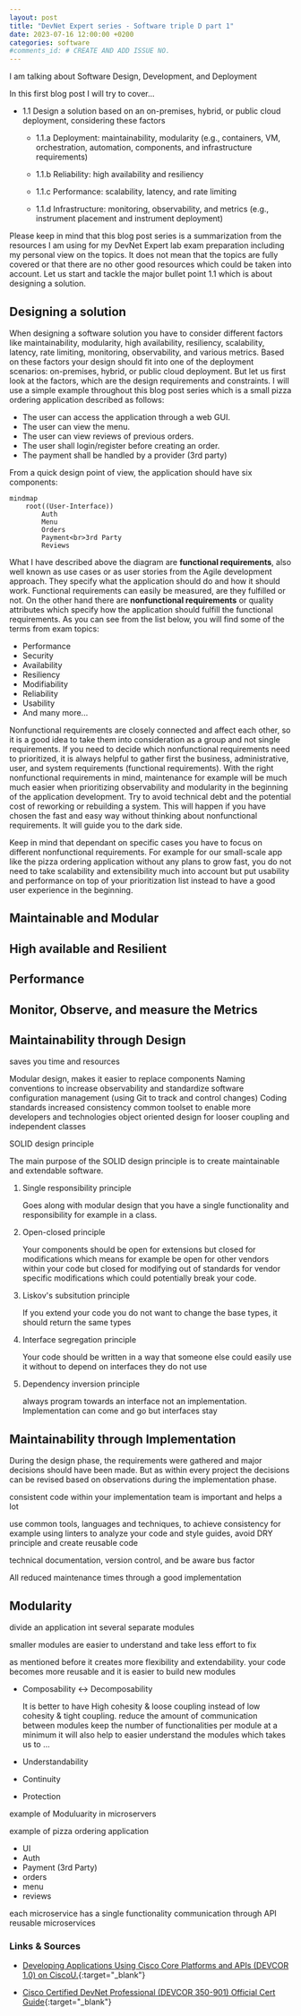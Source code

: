 ```yaml
---
layout: post
title: "DevNet Expert series - Software triple D part 1"
date: 2023-07-16 12:00:00 +0200
categories: software
#comments_id: # CREATE AND ADD ISSUE NO.
---
```


I am talking about Software Design, Development, and Deployment

In this first blog post I will try to cover...

- 1.1 Design a solution based on an on-premises, hybrid, or public cloud deployment, considering these factors

  - 1.1.a Deployment: maintainability, modularity (e.g., containers, VM, orchestration, automation, components, and infrastructure requirements)

  - 1.1.b Reliability: high availability and resiliency

  - 1.1.c Performance: scalability, latency, and rate limiting

  - 1.1.d Infrastructure: monitoring, observability, and metrics (e.g., instrument placement and instrument deployment)

Please keep in mind that this blog post series is a summarization from the resources I am using for my DevNet Expert lab exam preparation including my personal view on the topics. It does not mean that the topics are fully covered or that there are no other good resources which could be taken into account. Let us start and tackle the major bullet point 1.1 which is about designing a solution.

## Designing a solution

When designing a software solution you have to consider different factors like maintainability, modularity, high availability, resiliency, scalability, latency, rate limiting, monitoring, observability, and various metrics. Based on these factors your design should fit into one of the deployment scenarios: on-premises, hybrid, or public cloud deployment. But let us first look at the factors, which are the design requirements and constraints. I will use a simple example throughout this blog post series which is a small pizza ordering application described as follows:

- The user can access the application through a web GUI.
- The user can view the menu.
- The user can view reviews of previous orders.
- The user shall login/register before creating an order.
- The payment shall be handled by a provider (3rd party)

From a quick design point of view, the application should have six components:

```mermaid
mindmap
    root((User-Interface))
        Auth
        Menu
        Orders
        Payment<br>3rd Party
        Reviews
```

What I have described above the diagram are **functional requirements**, also well known as use cases or as user stories from the Agile development approach. They specify what the application should do and how it should work. Functional requirements can easily be measured, are they fulfilled or not. On the other hand there are **nonfunctional requirements** or quality attributes which specify how the application should fulfill the functional requirements. As you can see from the list below, you will find some of the terms from exam topics:

- Performance
- Security
- Availability
- Resiliency
- Modifiability
- Reliability
- Usability
- And many more...

Nonfunctional requirements are closely connected and affect each other, so it is a good idea to take them into consideration as a group and not single requirements. If you need to decide which nonfunctional requirements need to prioritized, it is always helpful to gather first the business, administrative, user, and system requirements (functional requirements). With the right nonfunctional requirements in mind, maintenance for example will be much much easier when prioritizing observability and modularity in the beginning of the application development. Try to avoid technical debt and the potential cost of reworking or rebuilding a system. This will happen if you have chosen the fast and easy way without thinking about nonfunctional requirements. It will guide you to the dark side.

Keep in mind that dependant on specific cases you have to focus on different nonfunctional requirements. For example for our small-scale app like the pizza ordering application without any plans to grow fast, you do not need to take scalability and extensibility much into account but put usability and performance on top of your prioritization list instead to have a good user experience in the beginning.

## Maintainable and Modular

## High available and Resilient

## Performance

## Monitor, Observe, and measure the Metrics

## Maintainability through Design

saves you time and resources

Modular design, makes it easier to replace components
Naming conventions to increase observability and standardize
software configuration management (using Git to track and control changes)
Coding standards increased consistency
common toolset to enable more developers and technologies
object oriented design for looser coupling and independent classes

SOLID design principle

The main purpose of the SOLID design principle is to create maintainable and extendable software.

1. Single responsibility principle

    Goes along with modular design that you have a single functionality and responsibility for example in a class.

2. Open-closed principle

    Your components should be open for extensions but closed for modifications which means for example be open for other vendors within your code but closed for modifying out of standards for vendor specific modifications which could potentially break your code.

3. Liskov's subsitution principle

    If you extend your code you do not want to change the base types, it should return the same types

4. Interface segregation principle

    Your code should be written in a way that someone else could easily use it without to depend on interfaces they do not use

5. Dependency inversion principle

    always program towards an interface not an implementation. Implementation can come and go but interfaces stay

## Maintainability through Implementation

During the design phase, the requirements were gathered and major decisions should have been made. But as within every project the decisions can be revised based on observations during the implementation phase.

consistent code within your implementation team is important and helps a lot

use common tools, languages and techniques, to achieve consistency for example using linters to analyze your code and style guides, avoid DRY principle and create reusable code

technical documentation, version control, and be aware bus factor

All reduced maintenance times through a good implementation

## Modularity

divide an application int several separate modules

smaller modules are easier to understand and take less effort to fix

as mentioned before it creates more flexibility and extendability. your code becomes more reusable and it is easier to build new modules 

- Composability <-> Decomposability

  It is better to have High cohesity & loose coupling instead of low cohesity & tight coupling. reduce the amount of communication between modules
  keep the number of functionalities per module at a minimum it will also help to easier understand the modules which takes us to ...

- Understandability
- Continuity
- Protection

example of Moduluarity in microservers

example of pizza ordering application

- UI
- Auth
- Payment (3rd Party)
- orders
- menu
- reviews

each microservice has a single functionality
communication through API
reusable microservices

### Links & Sources

- [Developing Applications Using Cisco Core Platforms and APIs (DEVCOR 1.0) on CiscoU.](https://u.cisco.com/path/14){:target="_blank"}

- [Cisco Certified DevNet Professional (DEVCOR 350-901) Official Cert Guide](https://www.ciscopress.com/store/cisco-certified-devnet-professional-devcor-350-901-9780137370443){:target="_blank"}
